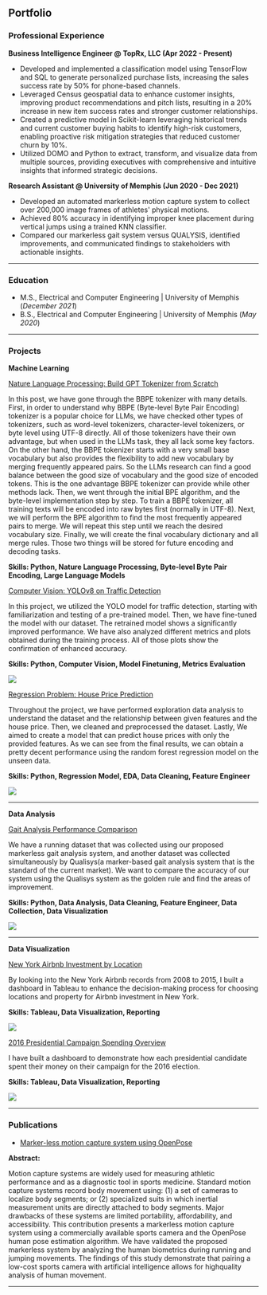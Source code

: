 ## Portfolio

### Professional Experience

**Business Intelligence Engineer @ TopRx, LLC (Apr 2022 - Present)**
-	Developed and implemented a classification model using TensorFlow and SQL to generate personalized purchase lists, increasing the sales success rate by 50% for phone-based channels.
-	Leveraged Census geospatial data to enhance customer insights, improving product recommendations and pitch lists, resulting in a 20% increase in new item success rates and stronger customer relationships.
-	Created a predictive model in Scikit-learn leveraging historical trends and current customer buying habits to identify high-risk customers, enabling proactive risk mitigation strategies that reduced customer churn by 10%.
-	Utilized DOMO and Python to extract, transform, and visualize data from multiple sources, providing executives with comprehensive and intuitive insights that informed strategic decisions.


**Research Assistant @ University of Memphis (Jun 2020 - Dec 2021)**
-	Developed an automated markerless motion capture system to collect over 200,000 image frames of athletes' physical motions.
-	Achieved 80% accuracy in identifying improper knee placement during vertical jumps using a trained KNN classifier.
-	Compared our markerless gait system versus QUALYSIS, identified improvements, and communicated findings to stakeholders with actionable insights.

---
### Education
					       		
- M.S., Electrical and Computer Engineering	| University of Memphis (_December 2021_)	 			        		
- B.S., Electrical and Computer Engineering	| University of Memphis (_May 2020_)

---
### Projects

**Machine Learning**

[Nature Language Processing: Build GPT Tokenizer from Scratch](https://www.kaggle.com/code/binfeng2021/what-is-bbpe-tokenizer-behind-llms)

In this post, we have gone through the BBPE tokenizer with many details. First, in order to understand why BBPE (Byte-level Byte Pair Encoding) tokenizer is a popular choice for LLMs, we have checked other types of tokenizers, such as word-level tokenizers, character-level tokenizers, or byte level using UTF-8 directly. All of those tokenizers have their own advantage, but when used in the LLMs task, they all lack some key factors. On the other hand, the BBPE tokenizer starts with a very small base vocabulary but also provides the flexibility to add new vocabulary by merging frequently appeared pairs. So the LLMs research can find a good balance between the good size of vocabulary and the good size of encoded tokens. This is the one advantage BBPE tokenizer can provide while other methods lack. Then, we went through the initial BPE algorithm, and the byte-level implementation step by step. To train a BBPE tokenizer, all training texts will be encoded into raw bytes first (normally in UTF-8). Next, we will perform the BPE algorithm to find the most frequently appeared pairs to merge. We will repeat this step until we reach the desired vocabulary size. Finally, we will create the final vocabulary dictionary and all merge rules. Those two things will be stored for future encoding and decoding tasks.

**Skills: Python, Nature Language Processing, Byte-level Byte Pair Encoding, Large Language Models**

[Computer Vision: YOLOv8 on Traffic Detection](https://www.kaggle.com/code/binfeng2021/computer-vision-yolov8-on-traffic-detection?rvi=1)

In this project, we utilized the YOLO model for traffic detection, starting with familiarization and testing of a pre-trained model. Then, we have fine-tuned the model with our dataset. The retrained model shows a significantly improved performance. We have also analyzed different metrics and plots obtained during the training process. All of those plots show the confirmation of enhanced accuracy.

**Skills: Python, Computer Vision, Model Finetuning, Metrics Evaluation**

<img src="images/thumbnail_images/yolo_with_traffic_detection.png?raw=true"/>

[Regression Problem: House Price Prediction](https://www.kaggle.com/code/binfeng2021/regression-problem-house-price-prediction?rvi=1)

Throughout the project, we have performed exploration data analysis to understand the dataset and the relationship between given features and the house price. Then, we cleaned and preprocessed the dataset. Lastly, We aimed to create a model that can predict house prices with only the provided features. As we can see from the final results, we can obtain a pretty decent performance using the random forest regression model on the unseen data.

**Skills: Python, Regression Model, EDA, Data Cleaning, Feature Engineer**

<img src="images/thumbnail_images/house_price_prediction.png?raw=true"/>

---
**Data Analysis**

[Gait Analysis Performance Comparison](https://www.kaggle.com/code/binfeng2021/running-analysis)

We have a running dataset that was collected using our proposed markerless gait analysis system, and another dataset was collected simultaneously by Qualisys(a marker-based gait analysis system that is the standard of the current market). We want to compare the accuracy of our system using the Qualisys system as the golden rule and find the areas of improvement. 

**Skills: Python, Data Analysis, Data Cleaning, Feature Engineer, Data Collection, Data Visualization**

<img src="images/thumbnail_images/running_analysis.png?raw=true"/>

---
**Data Visualization**

[New York Airbnb Investment by Location](https://public.tableau.com/app/profile/bin.feng6585/viz/NewYorkAirBnBAnalysis/Dashboard1)

By looking into the New York Airbnb records from 2008 to 2015, I built a dashboard in Tableau to enhance the decision-making process for choosing locations and property for Airbnb investment in New York. 

**Skills: Tableau, Data Visualization, Reporting**

<img src="images/thumbnail_images/Airbnb_in_new_york.png?raw=true"/>

[2016 Presidential Campaign Spending Overview](https://public.tableau.com/app/profile/bin.feng6585/viz/2016PresidentialCampaignSpending_17217811571510/Dashboard1#1)

I have built a dashboard to demonstrate how each presidential candidate spent their money on their campaign for the 2016 election. 

**Skills: Tableau, Data Visualization, Reporting**

<img src="images/thumbnail_images/2016 presidential campaign spending.png?raw=true"/>

---

### Publications
- [Marker-less motion capture system using OpenPose](https://www.spiedigitallibrary.org/conference-proceedings-of-spie/12101/121010B/Marker-less-motion-capture-system-using-OpenPose/10.1117/12.2619059.short/)

**Abstract:**

Motion capture systems are widely used for measuring athletic performance and as a diagnostic
tool in sports medicine. Standard motion capture systems record body movement using: (1) a set
of cameras to localize body segments; or (2) specialized suits in which inertial measurement
units are directly attached to body segments. Major drawbacks of these systems are limited
portability, affordability, and accessibility. This contribution presents a markerless motion
capture system using a commercially available sports camera and the OpenPose human pose
estimation algorithm. We have validated the proposed markerless system by analyzing the
human biometrics during running and jumping movements. The findings of this study
demonstrate that pairing a low-cost sports camera with artificial intelligence allows for highquality analysis of human movement. 
  
---
